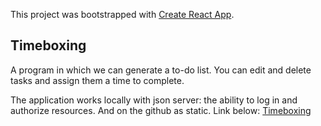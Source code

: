 This project was bootstrapped with [Create React App](https://github.com/facebook/create-react-app).

## Timeboxing

A program in which we can generate a to-do list. You can edit and delete tasks and assign them a time to complete.

The application works locally with json server: the ability to log in and authorize resources. And on the github as static. Link below:
[Timeboxing](https://karnow.github.io/timeboxing/)

